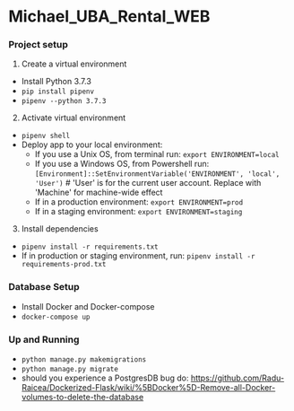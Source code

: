 # Michael_UBA_Rental_WEB

### Project setup
1. Create a virtual environment
- Install Python 3.7.3
- `pip install pipenv`
- `pipenv --python 3.7.3`

2. Activate virtual environment
- `pipenv shell`
- Deploy app to your local environment:
  - If you use a Unix OS, from terminal run: `export ENVIRONMENT=local`
  - If you use a Windows OS, from Powershell run: `[Environment]::SetEnvironmentVariable('ENVIRONMENT',
    'local', 'User')` # 'User' is for the current user account. Replace with 'Machine' for machine-wide effect 
  - If in a production environment: `export ENVIRONMENT=prod`
  - If in a staging environment: `export ENVIRONMENT=staging`
 
3. Install dependencies
- `pipenv install -r requirements.txt`
- If in production or staging environment, run: `pipenv install -r requirements-prod.txt` 


### Database Setup

- Install Docker and Docker-compose
- `docker-compose up`

### Up and Running
- `python manage.py makemigrations`
- `python manage.py migrate`
- should you experience a PostgresDB bug do:
   https://github.com/Radu-Raicea/Dockerized-Flask/wiki/%5BDocker%5D-Remove-all-Docker-volumes-to-delete-the-database
